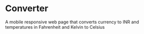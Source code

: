 # Converter
A mobile responsive web page that converts currency to INR and temperatures in Fahrenheit and Kelvin to Celsius 
